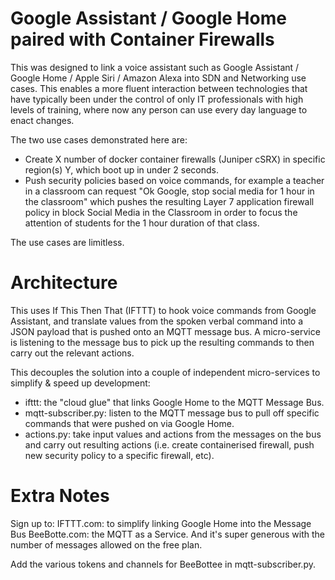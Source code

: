 # Google Assistant / Google Home paired with Container Firewalls

This was designed to link a voice assistant such as Google Assistant / Google Home / Apple Siri / Amazon Alexa into SDN and Networking use cases. This enables a more fluent interaction between technologies that have typically been under the control of only IT professionals  with high levels of training, where now any person can use every day language to enact changes.

The two use cases demonstrated here are:
- Create X number of docker container firewalls (Juniper cSRX) in specific region(s) Y, which boot up in under 2 seconds.
- Push security policies based on voice commands, for example a teacher in a classroom can request "Ok Google, stop social media for 1 hour in the classroom" which pushes the resulting Layer 7 application firewall policy in block Social Media in the Classroom in order to focus the attention of students for the 1 hour duration of that class. 

The use cases are limitless. 

# Architecture 

This uses If This Then That (IFTTT) to hook voice commands from Google Assistant, and translate values from the spoken verbal command into a JSON payload that is pushed onto an MQTT message bus. A micro-service is listening to the message bus to pick up the resulting commands to then carry out the relevant actions. 

This decouples the solution into a couple of independent micro-services to simplify & speed up development:
- ifttt: the "cloud glue" that links Google Home to the MQTT Message Bus.
- mqtt-subscriber.py: listen to the MQTT message bus to pull off specific commands that were pushed on via Google Home.
- actions.py: take input values and actions from the messages on the bus and carry out resulting actions (i.e. create containerised firewall, push new security policy to a specific firewall, etc). 


# Extra Notes

Sign up to:
  IFTTT.com: to simplify linking Google Home into the Message Bus
  BeeBotte.com: the MQTT as a Service. And it's super generous with the number of messages allowed on the free plan. 
  
Add the various tokens and channels for BeeBottee in mqtt-subscriber.py. 
